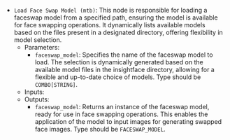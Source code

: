 - `Load Face Swap Model (mtb)`: This node is responsible for loading a faceswap model from a specified path, ensuring the model is available for face swapping operations. It dynamically lists available models based on the files present in a designated directory, offering flexibility in model selection.
    - Parameters:
        - `faceswap_model`: Specifies the name of the faceswap model to load. The selection is dynamically generated based on the available model files in the insightface directory, allowing for a flexible and up-to-date choice of models. Type should be `COMBO[STRING]`.
    - Inputs:
    - Outputs:
        - `faceswap_model`: Returns an instance of the faceswap model, ready for use in face swapping operations. This enables the application of the model to input images for generating swapped face images. Type should be `FACESWAP_MODEL`.
